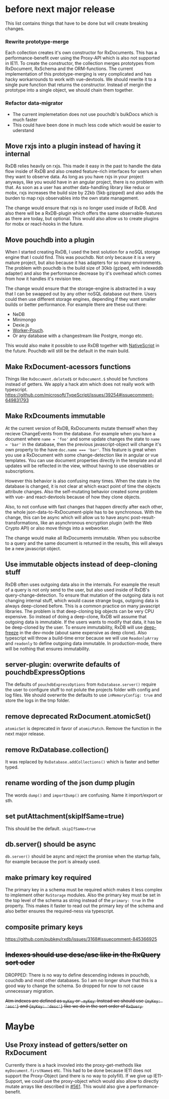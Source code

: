 # before next major release

This list contains things that have to be done but will create breaking changes.


### Rewrite prototype-merge

Each collection creates it's own constructor for RxDocuments.
This has a performance-benefit over using the Proxy-API which is also not supported in IE11.
To create the constructor, the collection merges prototypes from RxDocument, RxSchema and the ORM-functions.
The current implementation of this prototype-merging is very complicated and has hacky workarrounds to work with vue-devtools.
We should rewrite it to a single pure function that returns the constructor.
Instead of mergin the prototype into a single object, we should chain them together.

### Refactor data-migrator

 - The current implemetation does not use pouchdb's bulkDocs which is much faster
 - This could have been done in much less code which would be easier to uderstand



## Move rxjs into a plugin instead of having it internal
RxDB relies heavily on rxjs. This made it easy in the past to handle the data flow inside of RxDB and also created feature-rich interfaces for users when they want to observe data.
As long as you have rxjs in your project anyways, like you would have in an angular project, there is no problem with that.
As soon as a user has another data-handling library like redux or mobx, rxjs increases the build size by 22kb (5kb gzipped) and also adds the burden to map rxjs observables into the own state management.

The change would ensure that rxjs is no longer used inside of RxDB. And also there will be a RxDB-plugin which offers the same observable-features as there are today, but optional.
This would also allow us to create plugins for mobx or react-hooks in the future.

## Move pouchdb into a plugin
When I started creating RxDB, I used the best solution for a noSQL storage engine that I could find.
This was pouchdb. Not only because it is a very mature project, but also because it has adapters for so many environments.
The problem with pouchdb is the build size of 30kb (gziped, with indexeddb adapter) and also the performance decrease by it's overhead which comes from how it handles it's revision tree.

The change would ensure that the storage-engine is abstracted in a way that I can be swapped out by any other noSQL database out there. Users could then use different storage engines, depending if they want smaller builds or better performance. For example there are these out there:
- NeDB
- Minimongo
- Dexie.js
- [Worker-Pouch](https://github.com/pouchdb-community/worker-pouch). 
- Or any database with a changestream like Postgre, mongo etc.

This would also make it possible to use RxDB together with [NativeScript](https://www.nativescript.org/) in the future. 
Pouchdb will still be the default in the main build.


## Make RxDocument-acessors functions

Things like `RxDocument.deleted$` or `RxDocument.$` should be functions instead of getters.
We apply a hack atm which does not really work with typescript.
https://github.com/microsoft/TypeScript/issues/39254#issuecomment-649831793


## Make RxDcouments immutable
At the current version of RxDB, RxDocuments mutate themself when they recieve ChangeEvents from the database.
For example when you have a document where `name = 'foo'` and some update changes the state to `name = 'bar'` in the database, then the previous javascript-object will change it's own property to the have `doc.name === 'bar'`.
This feature is great when you use a RxDocument with some change-detection like in angular or vue templates. You can use document properties directly in the template and all updates will be reflected in the view, without having to use observables or subscriptions.

However this behavior is also confusing many times. When the state in the database is changed, it is not clear at which exact point of time the objects attribute changes. Also the self-mutating behavior created some problem with vue- and react-devtools because of how they clone objects.

Also, to not confuse with fast changes that happen directly after each other, the whole json-data-to-RxDocument-piple has to be synchronous. With the change, this can be async which will allow us to have async post-result-transformations, like an asynchronous encryption plugin (with the Web Crypto API) or also move things into a webworker.

The change would make all RxDocuments immutable. When you subscribe to a query and the same document is returned in the results, this will always be a new javascript object.

## Use immutable objects instead of deep-cloning stuff
RxDB often uses outgoing data also in the internals. For example the result of a query is not only send to the user, but also used inside of RxDB's query-change-detection. To ensure that mutation of the outgoing data is not changing internal stuff, which would cause strange bugs, outgoing data is always deep-cloned before. This is a common practice on many javascript libraries.
The problem is that deep-cloning big objects can be very CPU expensive.
So instead of doing a deep-clone, RxDB will assume that outgoing data is immutable.
If the users wants to modify that data, it has be be deep-cloned by the user.
To ensure immutability, RxDB will use [deep-freeze](https://developer.mozilla.org/de/docs/Web/JavaScript/Reference/Global_Objects/Object/freeze) in the dev-mode (about same expensive as deep clone). Also typescript will throw a build-time error because we will use `ReadonlyArray` and `readonly` to define outgoing data immutable.
In production-mode, there will be nothing that ensures immutability.

## server-plugin: overwrite defaults of pouchdbExpressOptions
The defaults of `pouchdbExpressOptions` from `RxDatabase.server()` require the user to configure stuff to not polute the projects folder with config and log files. We should overwrite the defaults to use `inMemoryConfig: true` and store the logs in the tmp folder.

## remove deprecated RxDocument.atomicSet()
`atomicSet` is deprecated in favor of `atomicPatch`. Remove the function in the next major release.

## remove RxDatabase.collection()
It was replaced by `RxDatabase.addCollections()` which is faster and better typed.

## rename wording of the json dump plugin
The words `dump()` and `importDump()` are confusing. Name it import/export or sth.

## set putAttachment(skipIfSame=true)

This should be the default. `skipIfSame=true`

## db.server() should be async

`db.server()` should be async and reject the promise when the startup fails, for example because the port is already used.

## make primary key required

The primary key in a schema must be required which makes it less complex to implement other `RxStorage` modules.
Also the primary key must be set in the top level of the schema as string instead of the `primary: true` in the property.
This makes it faster to read out the primary key of the schema and also better ensures the required-ness via typescript.

## composite primary keys

https://github.com/pubkey/rxdb/issues/3168#issuecomment-845366925

## ~~Indexes should use desc/asc like in the RxQuery sort oder~~
DROPPED: There is no way to define descending indexes in pouchdb, couchdb and most other databases. So I am no longer shure that this is a good way to change the schema. So dropped for now to not cause unnecessary migration.

~~Atm indexes are defined as `myKey` or `-myKey`. Instead we should use `{myKey: 'asc'}` and `{myKey: 'desc'}` like we do in the sort order of `RxQuery`.~~

# Maybe

## Use Proxy instead of getters/setter on RxDocument
Currently there is a hack invovled into the proxy-get-methods like `myDocument.firstName$` etc.
This had to be done because IE11 does not support the Proxy-Object (and there is no way to polyfill).
If we give up IE11-Support, we could use the proxy-object which would also allow to directly mutate arrays like described in [#561](https://github.com/pubkey/rxdb/issues/561). This would also give a performance-benefit.
